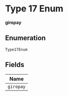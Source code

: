 
# Type 17 Enum

**giropay**

## Enumeration

`Type17Enum`

## Fields

| Name |
|  --- |
| `giropay` |

